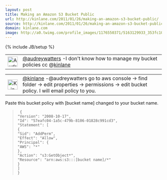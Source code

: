 ```yaml
---
layout: post
title: Making an Amazon S3 Bucket Public
url: http://kinlane.com/2011/01/26/making-an-amazon-s3-bucket-public/
source: http://kinlane.com/2011/01/26/making-an-amazon-s3-bucket-public/
domain: kinlane.com
image: http://a0.twimg.com/profile_images/1176550371/5163129933_353fc10a38_m_normal.jpg
---
```

{% include JB/setup %}<table cellspacing="5" cellpadding="5">
<tbody>
<tr>
<td align="center" valign="middle"><img src="http://a0.twimg.com/profile_images/1176550371/5163129933_353fc10a38_m_normal.jpg" alt="Audrey Watters" width="32" height="32" /></td>
<td align="left"><a title="Audrey Watters" href="http://twitter.com/#!/audreywatters">@audreywatters</a> -I don't know how to manage my bucket policies cc @<a rel="nofollow" href="http://twitter.com/kinlane">kinlane</a></td>
</tr>
</tbody>
</table>
<table cellspacing="5" cellpadding="5">
<tbody>
<tr>
<td align="center" valign="middle"><img src="http://a0.twimg.com/profile_images/1100759006/kinlane_normal.jpg" alt="Kin Lane" width="32" height="32" /></td>
<td align="left"><a title="Kin Lane" href="http://twitter.com/#!/kinlane">@kinlane</a> -@audreywatters go to aws console -&gt; find folder -&gt; edit properties -&gt; permissions -&gt; edit bucket policy. I will email policy to you.</td>
</tr>
</tbody>
</table>
Paste this bucket policy with [bucket name] changed to your bucket name.
<blockquote><code> {
"Version": "2008-10-17",
"Id": "57eafc04-1a5c-479b-8106-01828c991cd3",
"Statement": [
{
"Sid": "AddPerm",
"Effect": "Allow",
"Principal": {
"AWS": "*"
},
"Action": "s3:GetObject*",
"Resource": "arn:aws:s3:::[bucket name]/*"
}
]
}
</code></blockquote>